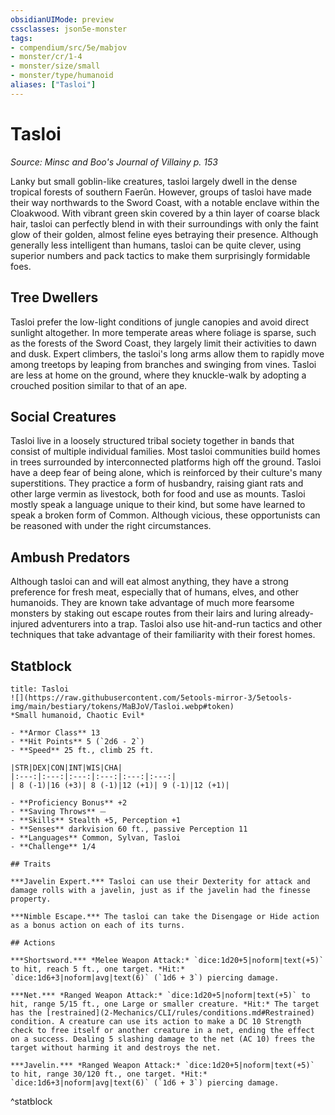 ```yaml
---
obsidianUIMode: preview
cssclasses: json5e-monster
tags:
- compendium/src/5e/mabjov
- monster/cr/1-4
- monster/size/small
- monster/type/humanoid
aliases: ["Tasloi"]
---
```

# Tasloi
*Source: Minsc and Boo's Journal of Villainy p. 153*  

Lanky but small goblin-like creatures, tasloi largely dwell in the dense tropical forests of southern Faerûn. However, groups of tasloi have made their way northwards to the Sword Coast, with a notable enclave within the Cloakwood. With vibrant green skin covered by a thin layer of coarse black hair, tasloi can perfectly blend in with their surroundings with only the faint glow of their golden, almost feline eyes betraying their presence. Although generally less intelligent than humans, tasloi can be quite clever, using superior numbers and pack tactics to make them surprisingly formidable foes.

## Tree Dwellers

Tasloi prefer the low-light conditions of jungle canopies and avoid direct sunlight altogether. In more temperate areas where foliage is sparse, such as the forests of the Sword Coast, they largely limit their activities to dawn and dusk. Expert climbers, the tasloi's long arms allow them to rapidly move among treetops by leaping from branches and swinging from vines. Tasloi are less at home on the ground, where they knuckle-walk by adopting a crouched position similar to that of an ape.

## Social Creatures

Tasloi live in a loosely structured tribal society together in bands that consist of multiple individual families. Most tasloi communities build homes in trees surrounded by interconnected platforms high off the ground. Tasloi have a deep fear of being alone, which is reinforced by their culture's many superstitions. They practice a form of husbandry, raising giant rats and other large vermin as livestock, both for food and use as mounts. Tasloi mostly speak a language unique to their kind, but some have learned to speak a broken form of Common. Although vicious, these opportunists can be reasoned with under the right circumstances.

## Ambush Predators

Although tasloi can and will eat almost anything, they have a strong preference for fresh meat, especially that of humans, elves, and other humanoids. They are known take advantage of much more fearsome monsters by staking out escape routes from their lairs and luring already-injured adventurers into a trap. Tasloi also use hit-and-run tactics and other techniques that take advantage of their familiarity with their forest homes.

## Statblock

```ad-statblock
title: Tasloi
![](https://raw.githubusercontent.com/5etools-mirror-3/5etools-img/main/bestiary/tokens/MaBJoV/Tasloi.webp#token)
*Small humanoid, Chaotic Evil*

- **Armor Class** 13
- **Hit Points** 5 (`2d6 - 2`)
- **Speed** 25 ft., climb 25 ft.

|STR|DEX|CON|INT|WIS|CHA|
|:---:|:---:|:---:|:---:|:---:|:---:|
| 8 (-1)|16 (+3)| 8 (-1)|12 (+1)| 9 (-1)|12 (+1)|

- **Proficiency Bonus** +2
- **Saving Throws** ⏤
- **Skills** Stealth +5, Perception +1
- **Senses** darkvision 60 ft., passive Perception 11
- **Languages** Common, Sylvan, Tasloi
- **Challenge** 1/4

## Traits

***Javelin Expert.*** Tasloi can use their Dexterity for attack and damage rolls with a javelin, just as if the javelin had the finesse property.

***Nimble Escape.*** The tasloi can take the Disengage or Hide action as a bonus action on each of its turns.

## Actions

***Shortsword.*** *Melee Weapon Attack:* `dice:1d20+5|noform|text(+5)` to hit, reach 5 ft., one target. *Hit:* `dice:1d6+3|noform|avg|text(6)` (`1d6 + 3`) piercing damage.

***Net.*** *Ranged Weapon Attack:* `dice:1d20+5|noform|text(+5)` to hit, range 5/15 ft., one Large or smaller creature. *Hit:* The target has the [restrained](2-Mechanics/CLI/rules/conditions.md#Restrained) condition. A creature can use its action to make a DC 10 Strength check to free itself or another creature in a net, ending the effect on a success. Dealing 5 slashing damage to the net (AC 10) frees the target without harming it and destroys the net.

***Javelin.*** *Ranged Weapon Attack:* `dice:1d20+5|noform|text(+5)` to hit, range 30/120 ft., one target. *Hit:* `dice:1d6+3|noform|avg|text(6)` (`1d6 + 3`) piercing damage.
```
^statblock